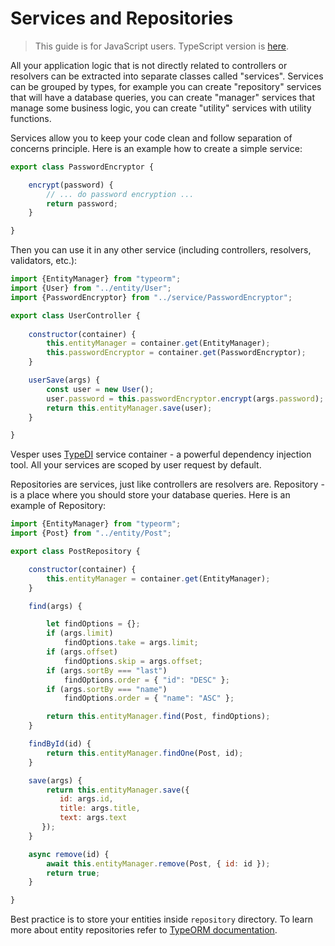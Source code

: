 # Services and Repositories

> This guide is for JavaScript users. TypeScript version is [here](../typescript/services-and-repositories.md).

All your application logic that is not directly related to controllers or resolvers 
can be extracted into separate classes called "services".
Services can be grouped by types, 
for example you can create "repository" services that will have a database queries,
you can create "manager" services that manage some business logic,
you can create "utility" services with utility functions.

Services allow you to keep your code clean and follow separation of concerns principle.
Here is an example how to create a simple service:

```javascript
export class PasswordEncryptor {

    encrypt(password) {
        // ... do password encryption ...
        return password;
    }

}
```

Then you can use it in any other service (including controllers, resolvers, validators, etc.):

```javascript
import {EntityManager} from "typeorm";
import {User} from "../entity/User";
import {PasswordEncryptor} from "../service/PasswordEncryptor";

export class UserController {
    
    constructor(container) {
        this.entityManager = container.get(EntityManager);
        this.passwordEncryptor = container.get(PasswordEncryptor);
    }

    userSave(args) {
        const user = new User();
        user.password = this.passwordEncryptor.encrypt(args.password);
        return this.entityManager.save(user);
    }

}
```

Vesper uses [TypeDI](https://github.com/typestack/typedi) service container - a powerful dependency injection tool.
All your services are scoped by user request by default.

Repositories are services, just like controllers are resolvers are.
Repository - is a place where you should store your database queries. Here is an example of Repository:

```javascript
import {EntityManager} from "typeorm";
import {Post} from "../entity/Post";

export class PostRepository {

    constructor(container) {
        this.entityManager = container.get(EntityManager);
    }

    find(args) {

        let findOptions = {};
        if (args.limit)
            findOptions.take = args.limit;
        if (args.offset)
            findOptions.skip = args.offset;
        if (args.sortBy === "last")
            findOptions.order = { "id": "DESC" };
        if (args.sortBy === "name")
            findOptions.order = { "name": "ASC" };

        return this.entityManager.find(Post, findOptions);
    }

    findById(id) {
        return this.entityManager.findOne(Post, id);
    }

    save(args) {
        return this.entityManager.save({
           id: args.id,
           title: args.title,
           text: args.text
       });
    }

    async remove(id) {
        await this.entityManager.remove(Post, { id: id });
        return true;
    }

}
```


Best practice is to store your entities inside `repository` directory.
To learn more about entity repositories refer to [TypeORM documentation](http://typeorm.io/#/custom-repository).